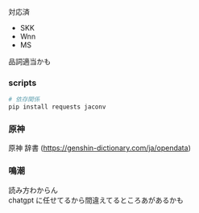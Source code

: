 対応済

- SKK
- Wnn
- MS

品詞適当かも

### scripts

```bash
# 依存関係
pip install requests jaconv
```

### 原神

原神 辞書 (https://genshin-dictionary.com/ja/opendata)

### 鳴潮

読み方わからん  
chatgpt に任せてるから間違えてるところあがあるかも
